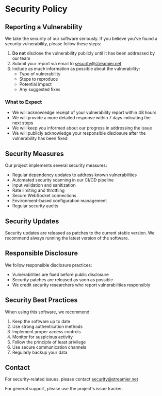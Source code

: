 # Security Policy

## Reporting a Vulnerability

We take the security of our software seriously. If you believe you've found a security vulnerability, please follow these steps:

1. **Do not** disclose the vulnerability publicly until it has been addressed by our team
2. Submit your report via email to security@streamier.net
3. Include as much information as possible about the vulnerability:
   - Type of vulnerability
   - Steps to reproduce
   - Potential impact
   - Any suggested fixes

### What to Expect

- We will acknowledge receipt of your vulnerability report within 48 hours
- We will provide a more detailed response within 7 days indicating the next steps
- We will keep you informed about our progress in addressing the issue
- We will publicly acknowledge your responsible disclosure after the vulnerability has been fixed

## Security Measures

Our project implements several security measures:

- Regular dependency updates to address known vulnerabilities
- Automated security scanning in our CI/CD pipeline
- Input validation and sanitization
- Rate limiting and throttling
- Secure WebSocket connections
- Environment-based configuration management
- Regular security audits

## Security Updates

Security updates are released as patches to the current stable version. We recommend always running the latest version of the software.

## Responsible Disclosure

We follow responsible disclosure practices:

- Vulnerabilities are fixed before public disclosure
- Security patches are released as soon as possible
- We credit security researchers who report vulnerabilities responsibly

## Security Best Practices

When using this software, we recommend:

1. Keep the software up to date
2. Use strong authentication methods
3. Implement proper access controls
4. Monitor for suspicious activity
5. Follow the principle of least privilege
6. Use secure communication channels
7. Regularly backup your data

## Contact

For security-related issues, please contact security@streamier.net

For general support, please use the project's issue tracker.
